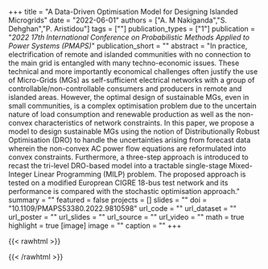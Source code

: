 +++
title = "A Data-Driven Optimisation Model for Designing Islanded Microgrids"
date = "2022-06-01"
authors = ["A. M Nakiganda","S. Dehghan","P. Aristidou"]
tags = [""]
publication_types = ["1"]
publication = "_2022 17th International Conference on Probabilistic Methods Applied to Power Systems (PMAPS)_"
publication_short = ""
abstract = "In practice, electrification of remote and islanded communities with no connection to the main grid is entangled with many techno-economic issues. These technical and more importantly economical challenges often justify the use of Micro-Grids (MGs) as self-sufficient electrical networks with a group of controllable/non-controllable consumers and producers in remote and islanded areas. However, the optimal design of sustainable MGs, even in small communities, is a complex optimisation problem due to the uncertain nature of load consumption and renewable production as well as the non-convex characteristics of network constraints. In this paper, we propose a model to design sustainable MGs using the notion of Distributionally Robust Optimisation (DRO) to handle the uncertainties arising from forecast data wherein the non-convex AC power flow equations are reformulated into convex constraints. Furthermore, a three-step approach is introduced to recast the tri-level DRO-based model into a tractable single-stage Mixed-Integer Linear Programming (MILP) problem. The proposed approach is tested on a modified Europrean CIGRE 18-bus test network and its performance is compared with the stochastic optimisation approach."
summary = ""
featured = false
projects = []
slides = ""
doi = "10.1109/PMAPS53380.2022.9810598"
url_code = ""
url_dataset = ""
url_poster = ""
url_slides = ""
url_source = ""
url_video = ""
math = true
highlight = true
[image]
image = ""
caption = ""
+++

{{< rawhtml >}}
<div data-badge-details="right" data-badge-type="medium-donut" data-doi="10.1109/PMAPS53380.2022.9810598" data-hide-no-mentions="true" class="altmetric-embed"></div>
{{< /rawhtml >}}

